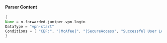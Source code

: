 #### Parser Content
```Java
{
Name = n-forwarded-juniper-vpn-login
DataType = "vpn-start"
Conditions = [ "CEF:", "|McAfee|", "|SecureAccess", "Successful User Login|" ]
}
```